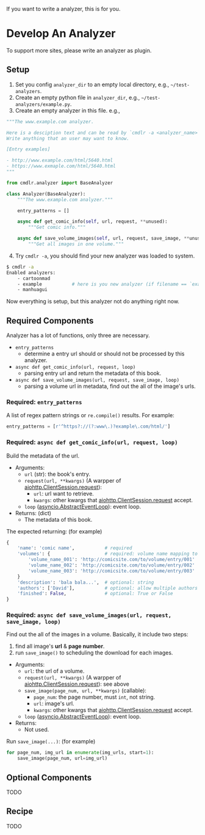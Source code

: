 If you want to write a analyzer, this is for you.

# Develop An Analyzer

To support more sites, please write an analyzer as plugin.



## Setup

1. Set you config `analyzer_dir` to an empty local directory, e.g., `~/test-analyzers`.
2. Create an empty python file in `analyzer_dir`, e.g., `~/test-analyzers/example.py`.
3. Create an empty analyzer in this file. e.g.,

```python
"""The www.example.com analyzer.

Here is a desciption text and can be read by `cmdlr -a <analyzer_name>`.
Write anything that an user may want to know.

[Entry examples]

- http://www.example.com/html/5640.html
- https://www.exmaple.com/html/5640.html
"""

from cmdlr.analyzer import BaseAnalyzer

class Analyzer(BaseAnalyzer):
    """The www.example.com analyzer."""

    entry_patterns = []

    async def get_comic_info(self, url, request, **unused):
        """Get comic info."""

    async def save_volume_images(self, url, request, save_image, **unused):
        """Get all images in one volume."""
```



4. Try `cmdlr -a`, you should find your new analyzer was loaded to system.

```sh
$ cmdlr -a
Enabled analyzers:
    - cartoonmad
    - example           # here is you new analyzer (if filename == `example.py`)
    - manhuagui
```



Now everything is setup, but this analyzer not do anything right now.



## Required Components

Analyzer has a lot of functions, only three are necessary.

- `entry_patterns`
    - determine a entry url should or should not be processed by this analyzer.
- `async def get_comic_info(url, request, loop)`
    - parsing entry url and return the metadata of this book.
- `async def save_volume_images(url, request, save_image, loop)`
    - parsing a volume url in metadata, find out the all of the image's urls.



### Required: `entry_patterns`

A list of regex pattern strings or `re.compile()` results. For example:

```python
entry_patterns = [r'^https?://(?:www\.)?example\.com/html/']
```



### Required: `async def get_comic_info(url, request, loop)`

Build the metadata of the url.

- Arguments:
    - `url` (str): the book's entry.
    - `request(url, **kwargs)` (A warpper of [aiohttp.ClientSession.request]):
        - `url`: url want to retrieve.
        - `kwargs`: other kwargs that [aiohttp.ClientSession.request] accept.
    - `loop` ([asyncio.AbstractEventLoop]): event loop.
- Returns: (dict)
    - The metadata of this book.

The expected returning: (for example)

```python
{
    'name': 'comic name',           # required
    'volumes': {                    # required: volume name mapping to volume url
        'volume_name_001': 'http://comicsite.com/to/volume/entry/001'
        'volume_name_002': 'http://comicsite.com/to/volume/entry/002'
        'volume_name_003': 'http://comicsite.com/to/volume/entry/003'
    }
    'description': 'bala bala...',  # optional: string
    'authors': ['David'],           # optional: allow multiple authors
    'finished': False,              # optional: True or False
}
```


[asyncio.AbstractEventLoop]: https://docs.python.org/3/library/asyncio-eventloop.html?highlight=run_in_executor#asyncio.AbstractEventLoop
[aiohttp.ClientSession.request]: https://aiohttp.readthedocs.io/en/stable/client_reference.html#aiohttp.ClientSession.request



### Required: `async def save_volume_images(url, request, save_image, loop)`

Find out the all of the images in a volume. Basically, it include two steps:

1. find all image's **url** &  **page number**.
2. run `save_image()` to scheduling the download for each images.

- Arguments:
    - `url`: the url of a volume.
    - `request(url, **kwargs)` (A warpper of [aiohttp.ClientSession.request]): see above
    - `save_image(page_num, url, **kwargs)` (callable):
        - `page_num`: the page number, must `int`, not string.
        - `url`: image's url.
        - `kwargs`: other kwargs that [aiohttp.ClientSession.request] accept.
    - `loop` ([asyncio.AbstractEventLoop]): event loop.
- Returns:
    - Not used.

Run `save_image(...)`: (for example)

```python
for page_num, img_url in enumerate(img_urls, start=1):
    save_image(page_num, url=img_url)
```



## Optional Components

TODO



## Recipe

TODO
